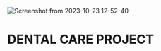 ![Screenshot from 2023-10-23 12-52-40](https://github.com/rodgersxy/health-django/assets/47353893/57b015e4-185c-4958-a2c6-baa7db1451e4)


<h1>DENTAL CARE PROJECT<h1>
